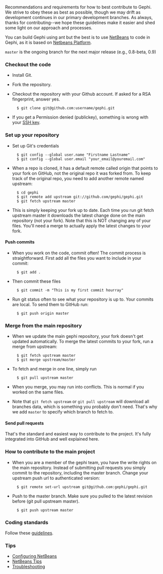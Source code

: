 Recommendations and requirements for how to best contribute to Gephi. We strive to obey these as best as possible, though we may drift as development continues in our primary development branches. As always, thanks for contributing--we hope these guidelines make it easier and shed some light on our approach and processes.

You can build Gephi using ant but the best is to use [NetBeans](http://netbeans.org/) to code in Gephi, as it is based on [Netbeans Platform](http://platform.netbeans.org).

`master` is the ongoing branch for the next major release (e.g., 0.8-beta, 0.9)

### Checkout the code

* Install Git.
* Fork the repository.
* Checkout the repository with your Github account. If asked for a RSA fingerprint, answer yes.

        $ git clone git@github.com:username/gephi.git
* If you get a Permission denied (publickey), something is wrong with your [SSH key](http://help.github.com/win-set-up-git/#_set_up_ssh_keys).

### Set up your repository

* Set up Git's credentials

        $ git config --global user.name "Firstname Lastname"
        $ git config --global user.email "your_email@youremail.com"
* When a repo is cloned, it has a default remote called origin that points to your fork on GitHub, not the original repo it was forked from. To keep track of the original repo, you need to add another remote named upstream:

        $ cd gephi
        $ git remote add upstream git://github.com/gephi/gephi.git
        $ git fetch upstream master
* This is simply keeping your fork up to date. Each time you run git fetch upstream master it downloads the latest change done on the main repository (not your fork). Note that this is NOT changing any of your files. You'll need a merge to actually apply the latest changes to your fork.

#### Push commits

* When you work on the code, commit often! The commit process is straightforward. First add all the files you want to include in your commit:

        $ git add .
* Then commit these files

        $ git commit -m "This is my first commit hourray"
* Run git status often to see what your repository is up to. Your commits are local. To send them to GitHub run:

        $ git push origin master 

### Merge from the main repository

* When we update the main gephi repository, your fork doesn't get updated automatically. To merge the latest commits to your fork, run a merge from upstream:

        $ git fetch upstream master
        $ git merge upstream/master
* To fetch and merge in one line, simply run

        $ git pull upstream master
* When you merge, you may run into conflicts. This is normal if you worked on the same files.
* Note that `git fetch upstream` or `git pull upstream` will download all branches data, which is something you probably don't need. That's why we add `master` to specify which branch to fetch to.

#### Send pull requests

That's the standard and easiest way to contribute to the project. It's fully integrated into GitHub and well explained here.

### How to contribute to the main project

* When you are a member of the gephi team, you have the write rights on the main repository. Instead of submitting pull requests you simply commit to the repository, including the master branch. Change your upstream push url to authenticated version:

        $ git remote set-url upstream git@github.com:gephi/gephi.git
* Push to the master branch. Make sure you pulled to the latest revision before (git pull upstream master).

        $ git push upstream master

### Coding standards

Follow these [guidelines](http://wiki.gephi.org/index.php/Code_Sharing_Strategy).

### Tips

* [Configuring NetBeans](http://wiki.gephi.org/index.php/Configuring_NetBeans)
* [NetBeans Tips](http://wiki.gephi.org/index.php/NetBeans_Tips)
* [Troubleshooting](http://wiki.gephi.org/index.php/Troubleshooting)
